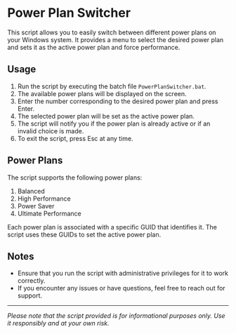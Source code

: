 # Power Plan Switcher

This script allows you to easily switch between different power plans on your Windows system. It provides a menu to select the desired power plan and sets it as the active power plan and force performance.

## Usage

1. Run the script by executing the batch file `PowerPlanSwitcher.bat`.
2. The available power plans will be displayed on the screen.
3. Enter the number corresponding to the desired power plan and press Enter.
4. The selected power plan will be set as the active power plan.
5. The script will notify you if the power plan is already active or if an invalid choice is made.
6. To exit the script, press Esc at any time.

## Power Plans

The script supports the following power plans:

1. Balanced
2. High Performance
3. Power Saver
4. Ultimate Performance

Each power plan is associated with a specific GUID that identifies it. The script uses these GUIDs to set the active power plan.

## Notes

- Ensure that you run the script with administrative privileges for it to work correctly.
- If you encounter any issues or have questions, feel free to reach out for support.

---

*Please note that the script provided is for informational purposes only. Use it responsibly and at your own risk.*
